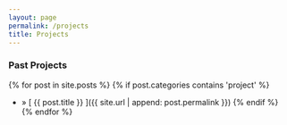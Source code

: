 ```yaml
---
layout: page
permalink: /projects
title: Projects
---
```


### Past Projects

{% for post in site.posts %}
{% if post.categories contains 'project' %}
 * &raquo; [ {{ post.title }} ]({{ site.url | append: post.permalink }})
  {% endif %}
{% endfor %}